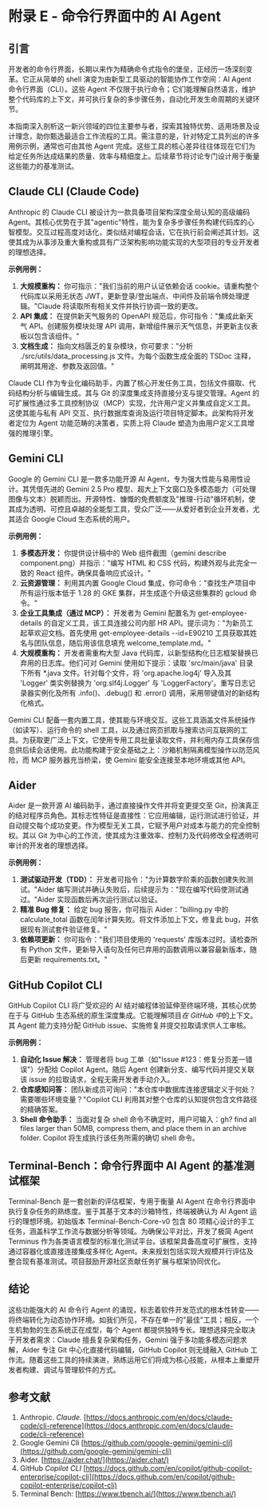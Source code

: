 # 附录 E - 命令行界面中的 AI Agent

## 引言

开发者的命令行界面，长期以来作为精确命令式指令的堡垒，正经历一场深刻变革。它正从简单的 shell 演变为由新型工具驱动的智能协作工作空间：AI Agent 命令行界面（CLI）。这些 Agent 不仅限于执行命令；它们能理解自然语言，维护整个代码库的上下文，并可执行复杂的多步骤任务，自动化开发生命周期的关键环节。

本指南深入剖析这一新兴领域的四位主要参与者，探索其独特优势、适用场景及设计理念，助你甄选最适合工作流程的工具。需注意的是，针对特定工具列出的许多用例示例，通常也可由其他 Agent 完成。这些工具的核心差异往往体现在它们为给定任务所达成结果的质量、效率与精细度上。后续章节将讨论专门设计用于衡量这些能力的基准测试。

## Claude CLI (Claude Code)

Anthropic 的 Claude CLI 被设计为一款具备项目架构深度全局认知的高级编码 Agent。其核心优势在于其"agentic"特性，能为复杂多步骤任务构建代码库的心智模型。交互过程高度对话化，类似结对编程会话，它在执行前会阐述其计划。这使其成为从事涉及重大重构或具有广泛架构影响功能实现的大型项目的专业开发者的理想选择。

**示例用例：**

1. **大规模重构：** 你可指示："我们当前的用户认证依赖会话 cookie。请重构整个代码库以采用无状态 JWT，更新登录/登出端点、中间件及前端令牌处理逻辑。"Claude 将读取所有相关文件并执行协调一致的更改。
2. **API 集成：** 在提供新天气服务的 OpenAPI 规范后，你可指令："集成此新天气 API。创建服务模块处理 API 调用，新增组件展示天气信息，并更新主仪表板以包含该组件。"
3. **文档生成：** 指向文档匮乏的复杂模块，你可要求："分析 ./src/utils/data\_processing.js 文件。为每个函数生成全面的 TSDoc 注释，阐明其用途、参数及返回值。"

Claude CLI 作为专业化编码助手，内置了核心开发任务工具，包括文件摄取、代码结构分析与编辑生成。其与 Git 的深度集成支持直接分支与提交管理。Agent 的可扩展性通过多工具控制协议（MCP）实现，允许用户定义并集成自定义工具。这使其能与私有 API 交互、执行数据库查询及运行项目特定脚本。此架构将开发者定位为 Agent 功能范畴的决策者，实质上将 Claude 塑造为由用户定义工具增强的推理引擎。

## Gemini CLI

Google 的 Gemini CLI 是一款多功能开源 AI Agent，专为强大性能与易用性设计。其凭借先进的 Gemini 2.5 Pro 模型、超大上下文窗口及多模态能力（可处理图像与文本）脱颖而出。开源特性、慷慨的免费额度及"推理-行动"循环机制，使其成为透明、可控且卓越的全能型工具，受众广泛——从爱好者到企业开发者，尤其适合 Google Cloud 生态系统的用户。

**示例用例：**

1. **多模态开发：** 你提供设计稿中的 Web 组件截图（gemini describe component.png）并指示："编写 HTML 和 CSS 代码，构建外观与此完全一致的 React 组件。确保具备响应式设计。"
2. **云资源管理：** 利用其内置 Google Cloud 集成，你可命令："查找生产项目中所有运行版本低于 1.28 的 GKE 集群，并生成逐个升级这些集群的 gcloud 命令。"
3. **企业工具集成（通过 MCP）：** 开发者为 Gemini 配置名为 get-employee-details 的自定义工具，该工具连接公司内部 HR API。提示词为："为新员工起草欢迎文档。首先使用 get-employee-details \--id=E90210 工具获取其姓名与团队信息，随后用该信息填充 welcome\_template.md。"
4. **大规模重构：** 开发者需重构大型 Java 代码库，以新型结构化日志框架替换已弃用的日志库。他们可对 Gemini 使用如下提示：读取 'src/main/java' 目录下所有 \*.java 文件。针对每个文件，将 'org.apache.log4j' 导入及其 'Logger' 类实例替换为 'org.slf4j.Logger' 与 'LoggerFactory'。重写日志记录器实例化及所有 .info()、.debug() 和 .error() 调用，采用带键值对的新结构化格式。

Gemini CLI 配备一套内置工具，使其能与环境交互。这些工具涵盖文件系统操作（如读写）、运行命令的 shell 工具，以及通过网页抓取与搜索访问互联网的工具。为获取更广泛上下文，它使用专用工具批量读取文件，并利用内存工具保存信息供后续会话使用。此功能构建于安全基础之上：沙箱机制隔离模型操作以防范风险，而 MCP 服务器充当桥梁，使 Gemini 能安全连接至本地环境或其他 API。

## Aider

Aider 是一款开源 AI 编码助手，通过直接操作文件并将变更提交至 Git，扮演真正的结对程序员角色。其标志性特征是直接性：它应用编辑，运行测试进行验证，并自动提交每个成功变更。作为模型无关工具，它赋予用户对成本与能力的完全控制权。其以 Git 为中心的工作流，使其成为注重效率、控制力及代码修改全程透明可审计的开发者的理想选择。

**示例用例：**

1. **测试驱动开发（TDD）：** 开发者可指令："为计算数字阶乘的函数创建失败测试。"Aider 编写测试并确认失败后，后续提示为："现在编写代码使测试通过。"Aider 实现函数后再次运行测试以验证。
2. **精准 Bug 修复：** 给定 bug 报告，你可指示 Aider："billing.py 中的 calculate\_total 函数在闰年计算失败。将文件添加上下文，修复此 bug，并依据现有测试套件验证修复。"
3. **依赖项更新：** 你可指令："我们项目使用的 'requests' 库版本过时。请检查所有 Python 文件，更新导入语句及任何已弃用的函数调用以兼容最新版本，随后更新 requirements.txt。"

## GitHub Copilot CLI

GitHub Copilot CLI 将广受欢迎的 AI 结对编程体验延伸至终端环境，其核心优势在于与 GitHub 生态系统的原生深度集成。它能理解项目*在 GitHub 中*的上下文。其 Agent 能力支持分配 GitHub issue、实施修复并提交拉取请求供人工审核。

**示例用例：**

1. **自动化 Issue 解决：** 管理者将 bug 工单（如"Issue \#123：修复分页差一错误"）分配给 Copilot Agent。随后 Agent 创建新分支、编写代码并提交关联该 issue 的拉取请求，全程无需开发者手动介入。
2. **仓库感知问答：** 团队新成员可询问："本仓库中数据库连接逻辑定义于何处？需要哪些环境变量？"Copilot CLI 利用其对整个仓库的认知提供包含文件路径的精确答案。
3. **Shell 命令助手：** 当面对复杂 shell 命令不确定时，用户可输入：gh? find all files larger than 50MB, compress them, and place them in an archive folder. Copilot 将生成执行该任务所需的确切 shell 命令。

## Terminal-Bench：命令行界面中 AI Agent 的基准测试框架

Terminal-Bench 是一套创新的评估框架，专用于衡量 AI Agent 在命令行界面中执行复杂任务的熟练度。鉴于其基于文本的沙箱特性，终端被确认为 AI Agent 运行的理想环境。初始版本 Terminal-Bench-Core-v0 包含 80 项精心设计的手工任务，涵盖科学工作流与数据分析等领域。为确保公平对比，开发了极简 Agent Terminus 作为各类语言模型的标准化测试平台。该框架具备高度可扩展性，支持通过容器化或直接连接集成多样化 Agent。未来规划包括实现大规模并行评估及整合现有基准测试。项目鼓励开源社区贡献任务扩展与框架协同优化。

## 结论

这些功能强大的 AI 命令行 Agent 的涌现，标志着软件开发范式的根本性转变——将终端转化为动态协作环境。如我们所见，不存在单一的"最佳"工具；相反，一个生机勃勃的生态系统正在成型，每个 Agent 都提供独特专长。理想选择完全取决于开发者需求：Claude 擅長复杂架构任务，Gemini 强于多功能多模态问题求解，Aider 专注 Git 中心化直接代码编辑，GitHub Copilot 则无缝融入 GitHub 工作流。随着这些工具的持续演进，熟练运用它们将成为核心技能，从根本上重塑开发者构建、调试与管理软件的方式。

## 参考文献

1. Anthropic. *Claude*. [https://docs.anthropic.com/en/docs/claude-code/cli-reference](https://docs.anthropic.com/en/docs/claude-code/cli-reference)
2. Google Gemini Cli [https://github.com/google-gemini/gemini-cli](https://github.com/google-gemini/gemini-cli)
3. Aider. [https://aider.chat/](https://aider.chat/)
4. GitHub *Copilot CLI* [https://docs.github.com/en/copilot/github-copilot-enterprise/copilot-cli](https://docs.github.com/en/copilot/github-copilot-enterprise/copilot-cli)
5. Terminal Bench: [https://www.tbench.ai/](https://www.tbench.ai/)